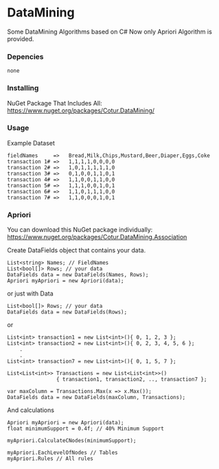 
# DataMining

 Some DataMining Algorithms based on C#
 Now only Apriori Algorithm is provided.

### Depencies
```
none
```

### Installing


NuGet Package That Includes All: https://www.nuget.org/packages/Cotur.DataMining/


### Usage

Example Dataset

```
fieldNames     =>   Bread,Milk,Chips,Mustard,Beer,Diaper,Eggs,Coke
transaction 1# =>   1,1,1,1,0,0,0,0
transaction 2# =>   1,0,1,1,1,1,1,0
transaction 3# =>   0,1,0,0,1,1,0,1
transaction 4# =>   1,1,0,0,1,1,0,0
transaction 5# =>   1,1,1,0,0,1,0,1
transaction 6# =>   1,1,0,1,1,1,0,0
transaction 7# =>   1,1,0,0,0,1,0,1
```

### Apriori
You can download this NuGet package individually: https://www.nuget.org/packages/Cotur.DataMining.Association

Create DataFields object that contains your data.
```
List<string> Names; // FieldNames
List<bool[]> Rows; // your data
DataFields data = new DataFields(Names, Rows);
Apriori myApriori = new Apriori(data);
```
or just with Data
```
List<bool[]> Rows; // your data
DataFields data = new DataFields(Rows);
```
or 
```
List<int> transaction1 = new List<int>(){ 0, 1, 2, 3 };
List<int> transaction2 = new List<int>(){ 0, 2, 3, 4, 5, 6 };
    .
    .
List<int> transaction7 = new List<int>(){ 0, 1, 5, 7 };    

List<List<int>> Transactions = new List<List<int>>()
				{ transaction1, transaction2, .., transaction7 };

var maxColumn = Transactions.Max(x => x.Max());
DataFields data = new DataFields(maxColumn, Transactions);
```
And calculations
```
Apriori myApriori = new Apriori(data);
float minimumSupport = 0.4f; // 40% Minimum Support

myApriori.CalculateCNodes(minimumSupport);

myApriori.EachLevelOfNodes // Tables
myApriori.Rules // All rules
```

